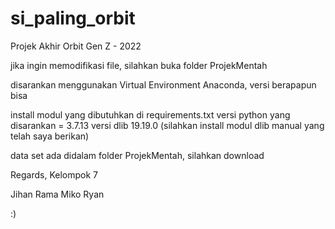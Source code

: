 # si_paling_orbit
Projek Akhir Orbit Gen Z - 2022

jika ingin memodifikasi file, silahkan buka folder ProjekMentah

disarankan menggunakan Virtual Environment Anaconda, versi berapapun bisa

install modul yang dibutuhkan di requirements.txt
versi python yang disarankan = 3.7.13
versi dlib 19.19.0 (silahkan install modul dlib manual yang telah saya berikan)

data set ada didalam folder ProjekMentah, silahkan download

Regards, Kelompok 7

Jihan
Rama
Miko
Ryan

:)

